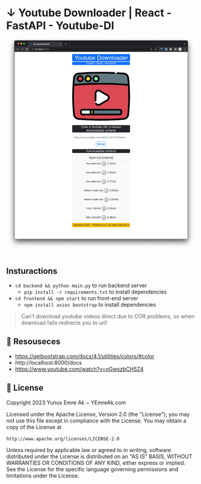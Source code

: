 # ↓ Youtube Downloader | React - FastAPI - Youtube-Dl

![example](.github/example.png)

## Insturactions

- `cd backend && python main.py` to run backend server 
    - `pip install -r requirements.txt` to install dependencies
- `cd frontend && npm start` to run front-end server
    - `npm install axios bootstrap` to install dependencies

> Can't download youtube videos direct due to COR problems, so when download fails redirects you to url!

## 🔗 Resouseces

- https://getbootstrap.com/docs/4.1/utilities/colors/#color
- http://localhost:8000/docs
- https://www.youtube.com/watch?v=oGwszbCH5Z4

## 🪪 License

Copyright 2023 Yunus Emre Ak ~ YEmreAk.com

Licensed under the Apache License, Version 2.0 (the "License");
you may not use this file except in compliance with the License.
You may obtain a copy of the License at

    http://www.apache.org/licenses/LICENSE-2.0

Unless required by applicable law or agreed to in writing, software
distributed under the License is distributed on an "AS IS" BASIS,
WITHOUT WARRANTIES OR CONDITIONS OF ANY KIND, either express or implied.
See the License for the specific language governing permissions and
limitations under the License.
